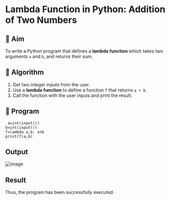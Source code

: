 # Lambda Function in Python: Addition of Two Numbers

## 🎯 Aim
To write a Python program that defines a **lambda function** which takes two arguments `a` and `b`, and returns their sum.

## 🧠 Algorithm
1. Get two integer inputs from the user.
2. Use a **lambda function** to define a function `f` that returns `a + b`.
3. Call the function with the user inputs and print the result.

## 🧾 Program
```
 a=int(input()) 
b=int(input()) 
f=lambda a,b: a+b 
print(f(a,b)
```
## Output
![image](https://github.com/user-attachments/assets/13ce4a46-355b-42cf-a84b-e848136bddee)

## Result
Thus, the program has been successfully executed.
